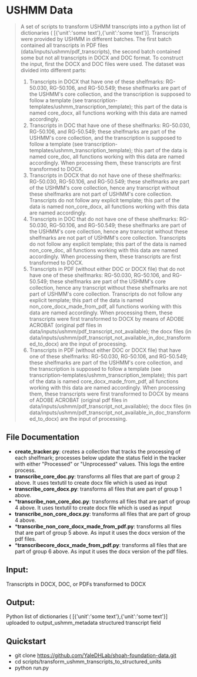 # USHMM Data

> A set of scripts to transform USHMM transcripts into a python list of dictionaries ( [{'unit':'some text'},{'unit':'some text'}]. Transcripts were provided by USHMM in different batches. The first batch contained all transcripts in PDF files (data/inputs/ushmm/pdf_transcripts), the second batch contained some but not all transcripts in DOCX and DOC format. To construct the input, first the DOCX and DOC files were used. The dataset was divided into different parts:
> 
> 1. Transcripts in DOCX that have one of these shelfmarks: RG-50.030, RG-50.106, and RG-50.549; these shelfmarks are part of the USHMM's core collection, and the transcription is supposed to follow a template (see transcription-templates/ushmm_transcription_template); this part of the data is named core_docx, all functions working with this data are named accordingly.
> 2. Transcripts in DOC that have one of these shelfmarks: RG-50.030, RG-50.106, and RG-50.549; these shelfmarks are part of the USHMM's core collection, and the transcription is supposed to follow a template (see transcription-templates/ushmm_transcription_template); this part of the data is named core_doc, all functions working with this data are named accordingly. When processing them, these transcripts are first transformed to DOCX.
> 3. Transcripts in DOCX that do not have one of these shelfmarks: RG-50.030, RG-50.106, and RG-50.549; these shelfmarks are part of the USHMM's core collection, hence any transcript without these shelfmarks are not part of USHMM's core collection. Transcripts do not follow any explicit template; this part of the data is named non_core_docx, all functions working with this data are named accordingly.
> 4. Transcripts in DOC that do not have one of these shelfmarks: RG-50.030, RG-50.106, and RG-50.549; these shelfmarks are part of the USHMM's core collection, hence any transcript without these shelfmarks are not part of USHMM's core collection. Transcripts do not follow any explicit template; this part of the data is named non_core_doc, all functions working with this data are named accordingly. When processing them, these transcripts are first transformed to DOCX.
> 5. Transcripts in PDF (without either DOC or DOCX file) that do not have one of these shelfmarks: RG-50.030, RG-50.106, and RG-50.549; these shelfmarks are part of the USHMM's core collection, hence any transcript without these shelfmarks are not part of USHMM's core collection. Transcripts do not follow any explicit template; this part of the data is named non_core_docx_made_from_pdf, all functions working with this data are named accordingly. When processing them, these transcripts were first transformed to DOCX by means of ADOBE ACROBAT (original pdf files in data/inputs/ushmm/pdf_transcript_not_available); the docx files (in data/inputs/ushmm/pdf_transcript_not_available_in_doc_transformed_to_docx) are the input of processing.
> 6. Transcripts in PDF (without either DOC or DOCX file) that have one of these shelfmarks: RG-50.030, RG-50.106, and RG-50.549; these shelfmarks are part of the USHMM's core collection, and the transcription is supposed to follow a template (see transcription-templates/ushmm_transcription_template); this part of the data is named core_docx_made_from_pdf, all functions working with this data are named accordingly. When processing them, these transcripts were first transformed to DOCX by means of ADOBE ACROBAT (original pdf files in data/inputs/ushmm/pdf_transcript_not_available); the docx files (in data/inputs/ushmm/pdf_transcript_not_available_in_doc_transformed_to_docx) are the input of processing.

## File Documentation


* **create_tracker.py**: creates a collection that tracks the processing of each shelfmark; processes below update the status field in the tracker with either "Processed" or "Unprocessed" values. This logs the entire process.
* **transcribe_core_doc.py**: transforms all files that are part of group 2 above. It uses textutil to create docx file which is used as input
* **transcribe_core_docx.py**: transforms all files that are part of group 1 above. 
* ***transcribe_non_core_doc.py**: transforms all files that are part of group 4 above. It uses textutil to create docx file which is used as input
* **transcribe_non_core_docx.py**: transforms all files that are part of group 4 above.
* ***transcribe_non_core_docx_made_from_pdf.py**: transforms all files that are part of group 5 above. As input it uses the docx version of the pdf files.
* ***transcribecore_docx_made_from_pdf.py**: transforms all files that are part of group 6 above. As input it uses the docx version of the pdf files.

## Input:
Transcripts in DOCX, DOC, or PDFs transformed to DOCX

## Output:

Python list of dictionaries ( [{'unit':'some text'},{'unit':'some text'}] uploaded to output_ushmm_metadata structured transcript field

## Quickstart


* git clone https://github.com/YaleDHLab/shoah-foundation-data.git
* cd scripts/transform\_ushmm\_transcripts_to_structured_units
* python run.py



